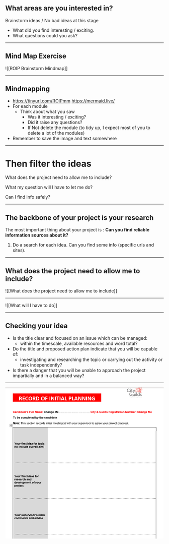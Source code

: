 
## What areas are you interested in?

Brainstorm ideas / No bad ideas at this stage

- What did you find interesting / exciting.
- What questions could you ask?

---

## Mind Map Exercise

![[ROIP Brainstorm Mindmap]]

---
## Mindmapping

  * [https://tinyurl\.com/ROIPmm](https://tinyurl.com/ROIPmm)  [https://mermaid\.live/](https://mermaid.live/)
  * For each module
    * Think about what you saw
      * Was it interesting / exciting?
      * Did it raise any questions?
      * If Not delete the module \(to tidy up\, I expect most of you to delete a lot of the modules\)
  * Remember to save the image and text somewhere

---
# Then filter the ideas

What does the project need to allow me to include?

What my question will I have to let me do?

Can I find info safely?

---
## The backbone of your project is your research

The most important thing about your project is : **Can you find reliable information sources about it?**

1. Do a search for each idea. Can you find some info (specific urls and sites).
 
---
## What does the project need to allow me to include?

![[What does the project need to allow me to include]]

---

![[What will I have to do]]


---
## Checking your idea

* Is the title clear and focused on an issue which can be managed:
  * within the timescale, available resources and word total?
* Do the title and proposed action plan indicate that you will be capable of:
  * investigating and researching the topic or carrying out the activity or task independently?
* Is there a danger that you will be unable to approach the project impartially and in a balanced way?

---

![](../Images/CyberEPQ%20-%20W06%20-%20Referencing_1.png)
